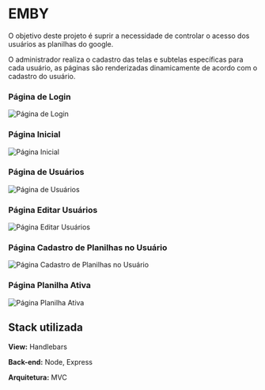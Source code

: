 
# EMBY


O objetivo deste projeto é suprir a necessidade de controlar o acesso dos usuários as planilhas do google. 

O administrador realiza o cadastro das telas e subtelas específicas para cada usuário, as páginas são renderizadas dinamicamente de acordo com o cadastro do usuário.


### Página de Login
![Página de Login](https://i.imgur.com/9yO3NWs.png)

### Página Inicial
![Página Inicial](https://i.imgur.com/F0ABbzE.png)

### Página de Usuários
![Página de Usuários](https://i.imgur.com/78xWWKa.png)

### Página Editar Usuários
![Página Editar Usuários](https://i.imgur.com/W9Ukt0O.png)

### Página Cadastro de Planilhas no Usuário
![Página Cadastro de Planilhas no Usuário](https://i.imgur.com/gC2S6a6.png)


### Página Planilha Ativa
![Página Planilha Ativa](https://i.imgur.com/3xaVgRV.png)


## Stack utilizada

**View:** Handlebars

**Back-end:** Node, Express

**Arquitetura:** MVC
